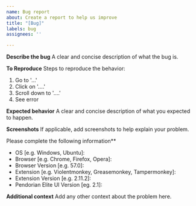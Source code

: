 ```yaml
---
name: Bug report
about: Create a report to help us improve
title: "[Bug]"
labels: bug
assignees: ''

---
```


**Describe the bug**
A clear and concise description of what the bug is.

**To Reproduce**
Steps to reproduce the behavior:
1. Go to '...'
2. Click on '....'
3. Scroll down to '....'
4. See error

**Expected behavior**
A clear and concise description of what you expected to happen.

**Screenshots**
If applicable, add screenshots to help explain your problem.

Please complete the following information**
 - OS [e.g. Windows, Ubuntu]:
 - Browser [e.g. Chrome, Firefox, Opera]:
 - Browser Version [e.g. 57.0]:
 - Extension [e.g. Violentmonkey, Greasemonkey, Tampermonkey]:
 - Extension Version [e.g. 2.11.2]:
 - Pendorian Elite UI Version [eg. 2.1]:

**Additional context**
Add any other context about the problem here.

